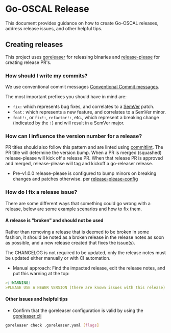 # Go-OSCAL Release

This document provides guidance on how to create Go-OSCAL releases, address release issues, and other helpful tips.

## Creating releases

This project uses [goreleaser](https://github.com/goreleaser/goreleaser-action) for releasing binaries and [release-please](https://github.com/marketplace/actions/release-please-action) for creating release PR's.

### How should I write my commits?

We use conventional commit messages [Conventional Commit messages](https://www.conventionalcommits.org/). 

The most important prefixes you should have in mind are:

- `fix:` which represents bug fixes, and correlates to a [SemVer](https://semver.org/)
  patch.
- `feat:` which represents a new feature, and correlates to a SemVer minor.
- `feat!:`,  or `fix!:`, `refactor!:`, etc., which represent a breaking change
  (indicated by the `!`) and will result in a SemVer major.

### How can I influence the version number for a release?

PR titles should also follow this pattern and are linted using [commitlint](https://commitlint.js.org/). The PR title will determine the version bump. When a PR is merged (squashed) release-please will kick off a release PR. When that release PR is approved and merged, release-please will tag and kickoff a go-releaser release.
* Pre-v1.0.0 release-please is configured to bump minors on breaking changes and patches otherwise. per [release-please-config](../release-please-config.json)

### How do I fix a release issue?

There are some different ways that something could go wrong with a release, below are some example scenarios and how to fix them.

#### A release is "broken" and should not be used

Rather than removing a release that is deemed to be broken in some fashion, it should be noted as a broken release in the release notes as soon as possible, and a new release created that fixes the issue(s).

The CHANGELOG is not required to be updated, only the release notes must be updated either manually or with CI automation.

- Manual approach: Find the impacted release, edit the release notes, and put this warning at the top:

```md
>[!WARNING]
>PLEASE USE A NEWER VERSION (there are known issues with this release)
```

#### Other issues and helpful tips

- Confirm that the goreleaser configuration is valid by using the [goreleaser cli](https://goreleaser.com/cmd/goreleaser_check/?h=valid)

```sh
goreleaser check .goreleaser.yaml [flags]
```
